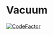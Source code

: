 # Vacuum
[![CodeFactor](https://www.codefactor.io/repository/github/pog7776/vacuum/badge)](https://www.codefactor.io/repository/github/pog7776/vacuum)
